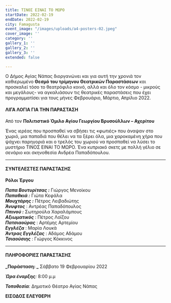```yaml
---
title: ΤΙΝΟΣ ΕΙΝΑΙ ΤΟ ΜΩΡΟ
startDate: 2022-02-19
endDate: 2022-02-19
city: Famagusta
event_image: "/images/uploads/a4-posters-02.jpeg"
cover_image: ''
category: ''
gallery_1: ''
gallery_2: ''
gallery_3: ''
extended: false

---
```

Ο Δήμος Αγίας Νάπας διοργανώνει και για αυτή την χρονιά τον καθιερωμένο **Θεσμό του τρίμηνου Θεατρικών Παραστάσεων** και προσκαλεί τόσο το θεατρόφιλο κοινό, αλλά και όλο τον κόσμο - μικρούς και μεγάλους- να αγκαλιάσουν τις θεατρικές παραστάσεις που έχει προγραμματίσει για τους μήνες Φεβρουάριο, Μάρτιο, Απρίλιο 2022.

#### ΛΙΓΑ ΛΟΓΙΑ ΓΙΑ ΤΗΝ ΠΑΡΑΣΤΑΣΗ

Από τον **Πολιτιστικό Όμιλο Αγίου Γεωργίου Βρυσούλλων – Αχερίτου**

Ένας ιερέας που προσπαθεί να σβήσει τις «φωτιές» που άναψαν στο χωριό, μια παπαδιά που θέλει να τα ξέρει όλα, μια χαροκαμένη χήρα που ψάχνει παρηγοριά και ο τρελός του χωριού να προσπαθεί να λύσει το μυστήριο ΤΙΝΟΣ ΕΙΝΑΙ ΤΟ ΜΩΡΟ. Ένα κυπριακό σκετς με πολλή γέλιο σε σενάριο και σκηνοθεσία Ανδρέα Παπαδόπουλου.

***

#### ΣΥΝΤΕΛΕΣΤΕΣ ΠΑΡΑΣΤΑΣΗΣ

**Ρόλοι Έργου**

**_Παπα Βουτυρίτσας :_** Γιώργος Μενοίκου  
**_Παπαθκιά :_** Γιώτα Κεφάλα  
**_Μουχτάρης :_** Πέτρος Λειβαδιώτης  
**_Άνυφτος_** : Αντρέας Παπαδόπουλος  
**_Ππινού :_** Σωτηρούλα Χαραλάμπους  
**_Αξιωματικός_** : Πέτρος Λοϊζου  
**_Πατσιαούρας_** : Αρτέμης Αρτεμίου  
**_Εγγλέζα_** : Μαρία Λουκά  
**_Άντρας Εγγλέζας_** : Αδάμος Αδάμου  
**_Τσιαούσιης_** : Γιώργος Κόκκινος

***

#### ΠΛΗΡΟΦΟΡΙΕΣ ΠΑΡΑΣΤΑΣΗΣ

**_Παράσταση: _** Σάββατο 19 Φεβρουαρίου 2022

**_Ώρα έναρξης_**_:_ 8:00 μ.μ

**_Τοποθεσία_**_:_ Δημοτικό Θέατρο Αγίας Νάπας

**ΕΙΣΟΔΟΣ ΕΛΕΥΘΕΡΗ**